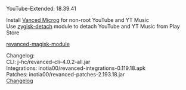YouTube-Extended: 18.39.41  

Install [Vanced Microg](https://github.com/TeamVanced/VancedMicroG/releases) for non-root YouTube and YT Music  
Use [zygisk-detach](https://github.com/j-hc/zygisk-detach) module to detach YouTube and YT Music from Play Store  

[revanced-magisk-module](https://github.com/j-hc/revanced-magisk-module)  

Changelog:  
CLI: j-hc/revanced-cli-4.0.2-all.jar  
Integrations: inotia00/revanced-integrations-0.119.18.apk  
Patches: inotia00/revanced-patches-2.193.18.jar  
[Changelog](https://github.com/inotia00/revanced-patches/releases/tag/v2.193.18)  
